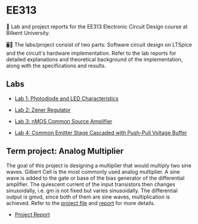 # EE313
📄 Lab and project reports for the EE313 Electronic Circuit Design course at Bilkent University.

🖥️🔌 The labs/project consist of two parts: Software circuit design on LTSpice and the circuit's hardware implementation. Refer to the lab reports for detailed explanations and theoretical background of the implementation, along with the specifications and results.

## Labs 
- [Lab 1: Photodiode and LED Characteristics](https://github.com/ynarter/EE313/tree/main/Lab%2001)

- [Lab 2: Zener Regulator](https://github.com/ynarter/EE313/tree/main/Lab%2002)

- [Lab 3: nMOS Common Source Amplifier](https://github.com/ynarter/EE313/tree/main/Lab%2003)

- [Lab 4: Common Emitter Stage Cascaded with Push-Pull Voltage Buffer](https://github.com/ynarter/EE313/tree/main/Lab%2002)

## Term project: Analog Multiplier
The goal of this project is designing a multiplier that would multiply two sine waves. Gilbert Cell is the most commonly used analog multiplier. A sine wave is added to the gate or base of the bias generator of the differential amplifier. The quiescent current of the input transistors then changes sinusoidally, i.e. gm is not fixed but varies sinusoidally. The differential output is gmvd, since both of them are sine waves, multiplication is achieved. Refer to the [project file](https://github.com/ynarter/EE313/tree/main/project) and [report](https://github.com/ynarter/EE313/tree/main/project) for more details.

- [Project Report](https://github.com/ynarter/EE313/tree/main/project)
